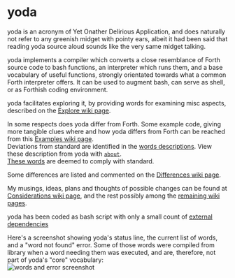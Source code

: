 # yoda

yoda is an acronym of Yet Onather Delirious Application, and does
naturally not refer to any greenish midget with pointy ears, albeit it had
been said that reading yoda source aloud sounds like the very same midget
talking.

yoda implements a compiler which converts a close resemblance of Forth
source code to bash functions, an interpreter which runs them, and a base
vocabulary of useful functions, strongly orientated towards what a common
Forth interpreter offers.  It can be used to augment bash, can serve as
shell, or as Forthish coding environment.

yoda facilitates exploring it, by providing words for examining misc
aspects, described on the [Explore wiki page](https://github.com/Bushmills/yoda/wiki/Explore).

In some respects does yoda differ from Forth.  Some example code, giving
more tangible clues where and how yoda differs from Forth can be reached
from this [Examples wiki page](https://github.com/Bushmills/yoda/wiki/Examples).  
Deviations from standard are identified in the [words descriptions](https://github.com/Bushmills/yoda/tree/main/doc/words). View these description from yoda with [`about`](https://github.com/Bushmills/yoda/tree/main/doc/words/word:about).  
[These words](https://github.com/Bushmills/yoda/wiki/Compliant) are deemed to comply with standard.  

Some differences are listed and commented on the [Differences wiki page](https://github.com/Bushmills/yoda/wiki/Differences).  

My musings, ideas, plans and thoughts of possible changes can be found at
[Considerations wiki
page](https://github.com/Bushmills/yoda/wiki/Considerations), and the rest possibly
among the [remaining wiki pages](https://github.com/Bushmills/yoda/wiki/Home).

yoda has been coded as bash script with only a small count of [external dependencies](https://github.com/Bushmills/yoda/wiki/Dependencies)  

Here's a screenshot showing yoda's status line, the current list of words, and a "word not found" error.
Some of those words were compiled from library when a word needing them was executed, and are, therefore, not part
of yoda's "core" vocabulary:  
![words and error screenshot](http://snap.scarydevilmonastery.net/github/1643883173174493618d.png)
